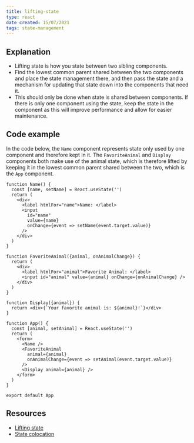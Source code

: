```yaml
---
title: lifting-state
type: react
date created: 15/07/2021
tags: state-management 
---
```

## Explanation
- Lifting state is how you state between two sibling components. 
- Find the lowest common parent shared between the two components and place the state management there, and then pass the state and a mechanism for updating that state down into the components that need it.
- This should only be done when state is shared between components. If there is only one component using the state, keep the state in the component as this will improve performance and allow for easier maintenance.
## Code example

In the code below, the `Name` component represents state only used by one component and therefore kept in it. The `FavoriteAnimal` and `Display` components both make use of the animal state, which is therefore lifted by keeping it in the lowest common parent shared between the two, which is the `App` component. 
```
function Name() {
  const [name, setName] = React.useState('')
  return (
    <div>
      <label htmlFor="name">Name: </label>
      <input
        id="name"
        value={name}
        onChange={event => setName(event.target.value)}
      />
    </div>
  )
}

function FavoriteAnimal({animal, onAnimalChange}) {
  return (
    <div>
      <label htmlFor="animal">Favorite Animal: </label>
      <input id="animal" value={animal} onChange={onAnimalChange} />
    </div>
  )
}

function Display({animal}) {
  return <div>{`Your favorite animal is: ${animal}!`}</div>
}

function App() {
  const [animal, setAnimal] = React.useState('')
  return (
    <form>
      <Name />
      <FavoriteAnimal
        animal={animal}
        onAnimalChange={event => setAnimal(event.target.value)}
      />
      <Display animal={animal} />
    </form>
  )
}

export default App

```

## Resources
- [Lifting state](https://reactjs.org/docs/lifting-state-up.html) 
- [State colocation](https://kentcdodds.com/blog/state-colocation-will-make-your-react-app-faster)